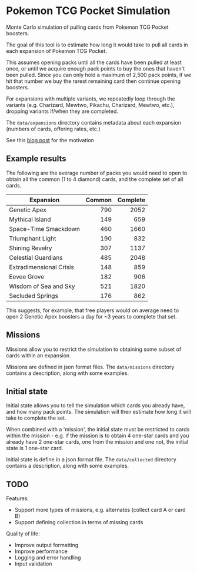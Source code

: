 # Pokemon TCG Pocket Simulation

Monte Carlo simulation of pulling cards from Pokemon TCG Pocket boosters.

The goal of this tool is to estimate how long it would take to pull all cards in each expansion of Pokemon TCG Pocket.

This assumes opening packs until all the cards have been pulled at least once, or until we acquire enough pack points to buy the ones that haven't been pulled.
Since you can only hold a maximum of 2,500 pack points, if we hit that number we buy the rarest remaining card then continue opening boosters.

For expansions with multiple variants, we repeatedly loop through the variants (e.g. Charizard, Mewtwo, Pikachu, Charizard, Mewtwo, etc.),
dropping variants if/when they are completed.

The `data/expansions` directory contains metadata about each expansion (numbers of cards, offering rates, etc.)

See this [blog post](https://oatzy.github.io/2025/08/06/pokemon-part2-how-long.html) for the motivation

## Example results

The following are the average number of packs you would need to open to obtain all the common (1 to 4 diamond) cards, and the complete set of all cards.

| Expansion               | Common | Complete |
| ----------------------- | -----: | -------: |
| Genetic Apex            |    790 |     2052 |
| Mythical Island         |    149 |      659 |
| Space-Time Smackdown    |    460 |     1660 |
| Triumphant Light        |    190 |      832 |
| Shining Revelry         |    307 |     1137 |
| Celestial Guardians     |    485 |     2048 |
| Extradimensional Crisis |    148 |      859 |
| Eevee Grove             |    182 |      906 |
| Wisdom of Sea and Sky   |    521 |     1820 |
| Secluded Springs        |    176 |      862 |

This suggests, for example, that free players would on average need to open 2 Genetic Apex boosters a day for ~3 years to complete that set.

## Missions

Missions allow you to restrict the simulation to obtaining some subset of cards within an expansion.

Missions are defined in json format files. The `data/missions` directory contains a description, along with some examples.

## Initial state

Initial state allows you to tell the simulation which cards you already have, and how many pack points. The simulation will then estimate how long it will take to complete the set.

When combined with a 'mission', the initial state must be restricted to cards within the mission - e.g. if the mission is to obtain 4 one-star cards and you already have 2 one-star cards, one from the mission and one not, the initial state is 1 one-star card.

Initial state is define in a json format file. The `data/collected` directory contains a description, along with some examples.


## TODO

Features:

- Support more types of missions, e.g. alternates (collect card A or card B)
- Support defining collection in terms of missing cards

Quality of life:

- Improve output formatting
- Improve performance
- Logging and error handling
- Input validation